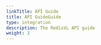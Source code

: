 ```yaml
---
linkTitle: API Guide
title: API GuideGuide
type: integration
description: The RedisVL API guide
weight: 3
---
```

